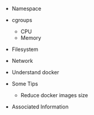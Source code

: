 - Namespace
- cgroups
    - CPU
    - Memory
- Filesystem
- Network
- Understand docker

- Some Tips
    - Reduce docker images size  

- Associated Information


